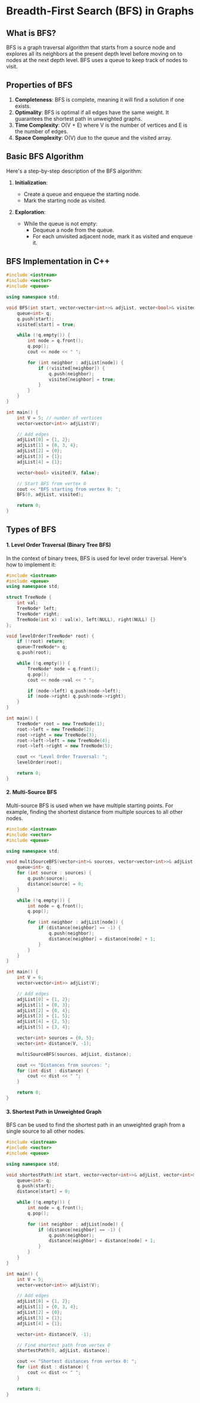 # Breadth-First Search (BFS) in Graphs

## What is BFS?

BFS is a graph traversal algorithm that starts from a source node and explores all its neighbors at the present depth level before moving on to nodes at the next depth level. BFS uses a queue to keep track of nodes to visit.

## Properties of BFS

1. **Completeness**: BFS is complete, meaning it will find a solution if one exists.
2. **Optimality**: BFS is optimal if all edges have the same weight. It guarantees the shortest path in unweighted graphs.
3. **Time Complexity**: O(V + E) where V is the number of vertices and E is the number of edges.
4. **Space Complexity**: O(V) due to the queue and the visited array.

## Basic BFS Algorithm

Here's a step-by-step description of the BFS algorithm:

1. **Initialization**:

    - Create a queue and enqueue the starting node.
    - Mark the starting node as visited.

2. **Exploration**:
    - While the queue is not empty:
        - Dequeue a node from the queue.
        - For each unvisited adjacent node, mark it as visited and enqueue it.

## BFS Implementation in C++

```cpp
#include <iostream>
#include <vector>
#include <queue>

using namespace std;

void BFS(int start, vector<vector<int>>& adjList, vector<bool>& visited) {
    queue<int> q;
    q.push(start);
    visited[start] = true;

    while (!q.empty()) {
        int node = q.front();
        q.pop();
        cout << node << " ";

        for (int neighbor : adjList[node]) {
            if (!visited[neighbor]) {
                q.push(neighbor);
                visited[neighbor] = true;
            }
        }
    }
}

int main() {
    int V = 5; // number of vertices
    vector<vector<int>> adjList(V);

    // Add edges
    adjList[0] = {1, 2};
    adjList[1] = {0, 3, 4};
    adjList[2] = {0};
    adjList[3] = {1};
    adjList[4] = {1};

    vector<bool> visited(V, false);

    // Start BFS from vertex 0
    cout << "BFS starting from vertex 0: ";
    BFS(0, adjList, visited);

    return 0;
}
```

## Types of BFS

#### 1. Level Order Traversal (Binary Tree BFS)

In the context of binary trees, BFS is used for level order traversal. Here's how to implement it:

```cpp
#include <iostream>
#include <queue>
using namespace std;

struct TreeNode {
    int val;
    TreeNode* left;
    TreeNode* right;
    TreeNode(int x) : val(x), left(NULL), right(NULL) {}
};

void levelOrder(TreeNode* root) {
    if (!root) return;
    queue<TreeNode*> q;
    q.push(root);

    while (!q.empty()) {
        TreeNode* node = q.front();
        q.pop();
        cout << node->val << " ";

        if (node->left) q.push(node->left);
        if (node->right) q.push(node->right);
    }
}

int main() {
    TreeNode* root = new TreeNode(1);
    root->left = new TreeNode(2);
    root->right = new TreeNode(3);
    root->left->left = new TreeNode(4);
    root->left->right = new TreeNode(5);

    cout << "Level Order Traversal: ";
    levelOrder(root);

    return 0;
}
```

#### 2. Multi-Source BFS

Multi-source BFS is used when we have multiple starting points. For example, finding the shortest distance from multiple sources to all other nodes.

```cpp
#include <iostream>
#include <vector>
#include <queue>

using namespace std;

void multiSourceBFS(vector<int>& sources, vector<vector<int>>& adjList, vector<int>& distance) {
    queue<int> q;
    for (int source : sources) {
        q.push(source);
        distance[source] = 0;
    }

    while (!q.empty()) {
        int node = q.front();
        q.pop();

        for (int neighbor : adjList[node]) {
            if (distance[neighbor] == -1) {
                q.push(neighbor);
                distance[neighbor] = distance[node] + 1;
            }
        }
    }
}

int main() {
    int V = 6;
    vector<vector<int>> adjList(V);

    // Add edges
    adjList[0] = {1, 2};
    adjList[1] = {0, 3};
    adjList[2] = {0, 4};
    adjList[3] = {1, 5};
    adjList[4] = {2, 5};
    adjList[5] = {3, 4};

    vector<int> sources = {0, 5};
    vector<int> distance(V, -1);

    multiSourceBFS(sources, adjList, distance);

    cout << "Distances from sources: ";
    for (int dist : distance) {
        cout << dist << " ";
    }

    return 0;
}
```

#### 3. Shortest Path in Unweighted Graph

BFS can be used to find the shortest path in an unweighted graph from a single source to all other nodes.

```cpp
#include <iostream>
#include <vector>
#include <queue>

using namespace std;

void shortestPath(int start, vector<vector<int>>& adjList, vector<int>& distance) {
    queue<int> q;
    q.push(start);
    distance[start] = 0;

    while (!q.empty()) {
        int node = q.front();
        q.pop();

        for (int neighbor : adjList[node]) {
            if (distance[neighbor] == -1) {
                q.push(neighbor);
                distance[neighbor] = distance[node] + 1;
            }
        }
    }
}

int main() {
    int V = 5;
    vector<vector<int>> adjList(V);

    // Add edges
    adjList[0] = {1, 2};
    adjList[1] = {0, 3, 4};
    adjList[2] = {0};
    adjList[3] = {1};
    adjList[4] = {1};

    vector<int> distance(V, -1);

    // Find shortest path from vertex 0
    shortestPath(0, adjList, distance);

    cout << "Shortest distances from vertex 0: ";
    for (int dist : distance) {
        cout << dist << " ";
    }

    return 0;
}
```
